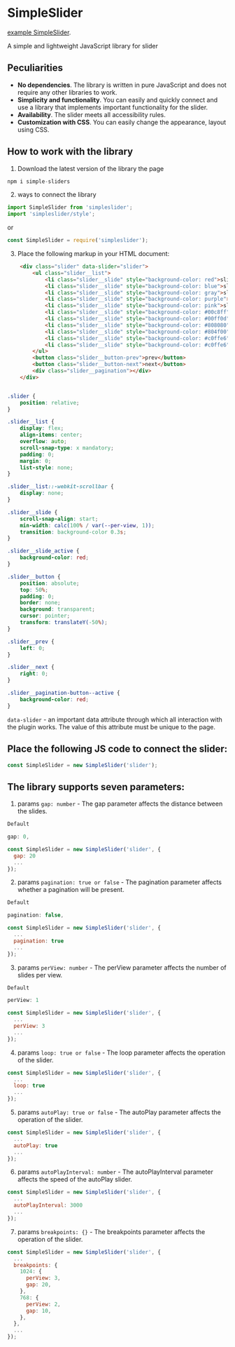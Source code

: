 # SimpleSlider

[example SimpleSlider](https://shantmargaryan.github.io/slider/).

A simple and lightweight JavaScript library for slider

## Peculiarities

+ __No dependencies__.  The library is written in pure JavaScript and does not require any other libraries to work.
+ __Simplicity and functionality__. You can easily and quickly connect and use a library that implements important functionality for the slider.
+ __Availability__. The slider meets all accessibility rules.
+ __Customization with CSS__. You can easily change the appearance, layout using CSS.

## How to work with the library

1. Download the latest version of the library
the page
```javascript
npm i simple-sliders
```

2. ways to connect the library
```javascript
import SimpleSlider from 'simpleslider';
import 'simpleslider/style';
```
or

```javascript
const SimpleSlider = require('simpleslider');
```

3. Place the following markup in your HTML document:

```html
    <div class="slider" data-slider="slider">
        <ul class="slider__list">
            <li class="slider__slide" style="background-color: red">slide1</li>
            <li class="slider__slide" style="background-color: blue">slide2</li>
            <li class="slider__slide" style="background-color: gray">slide3</li>
            <li class="slider__slide" style="background-color: purple">slide4</li>
            <li class="slider__slide" style="background-color: pink">slide5</li>
            <li class="slider__slide" style="background-color: #00c8ff">slide6</li>
            <li class="slider__slide" style="background-color: #00ff0d">slide7</li>
            <li class="slider__slide" style="background-color: #808080">slide8</li>
            <li class="slider__slide" style="background-color: #804f00">slide9</li>
            <li class="slider__slide" style="background-color: #c0ffe6">slide10</li>
            <li class="slider__slide" style="background-color: #c0ffe6">slide11</li>
        </ul>
        <button class="slider__button-prev">prev</button>
        <button class="slider__button-next">next</button>
        <div class="slider__pagination"></div>
    </div>
```
```css

.slider {
    position: relative;
}

.slider__list {
    display: flex;
    align-items: center;
    overflow: auto;
    scroll-snap-type: x mandatory;
    padding: 0;
    margin: 0;
    list-style: none;
}

.slider__list::-webkit-scrollbar {
    display: none;
}

.slider__slide {
    scroll-snap-align: start;
    min-width: calc(100% / var(--per-view, 1));
    transition: background-color 0.3s;
}

.slider__slide_active {
    background-color: red;
}

.slider__button {
    position: absolute;
    top: 50%;
    padding: 0;
    border: none;
    background: transparent;
    cursor: pointer;
    transform: translateY(-50%);
}

.slider__prev {
    left: 0;
}

.slider__next {
    right: 0;
}

.slider__pagination-button--active {
    background-color: red;
}

```

`data-slider` - an important data attribute through which all interaction with the plugin works. The value of this attribute must be unique to the page.

## Place the following JS code to connect the slider:

```javascript
const SimpleSlider = new SimpleSlider('slider');
```

## The library supports seven parameters:

1. params `gap: number` - The gap parameter affects the distance between the slides.

```javascript
Default

gap: 0,
```

```javascript
const SimpleSlider = new SimpleSlider('slider', {
  gap: 20
  ...
});
```


2. params `pagination: true or false` - The pagination parameter affects whether a pagination will be present.

```javascript
Default

pagination: false,
```

```javascript
const SimpleSlider = new SimpleSlider('slider', {
  ...
  pagination: true
  ...
});
```


3. params `perView: number` - The perView parameter affects the number of slides per view.

```javascript
Default

perView: 1
```

```javascript
const SimpleSlider = new SimpleSlider('slider', {
  ...
  perView: 3
  ...
});
```


4. params `loop: true or false` - The loop parameter affects the operation of the slider.

```javascript
const SimpleSlider = new SimpleSlider('slider', {
  ...
  loop: true
  ...
});
```


5. params `autoPlay: true or false` - The autoPlay parameter affects the operation of the slider.

```javascript
const SimpleSlider = new SimpleSlider('slider', {
  ...
  autoPlay: true
  ...
});
```


6. params `autoPlayInterval: number` - The autoPlayInterval parameter affects the speed of the autoPlay slider.

```javascript
const SimpleSlider = new SimpleSlider('slider', {
  ...
  autoPlayInterval: 3000
  ...
});
```


7. params `breakpoints: {}` - The breakpoints parameter affects the operation of the slider.

```javascript
const SimpleSlider = new SimpleSlider('slider', {
  ...
  breakpoints: {
    1024: {
      perView: 3,
      gap: 20,
    },
    768: {
      perView: 2,
      gap: 10,
    },
  },
  ...
});
```